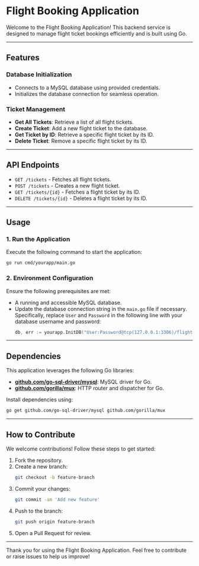 # Flight Booking Application

Welcome to the Flight Booking Application! This backend service is designed to manage flight ticket bookings efficiently and is built using Go.

---

## Features

### Database Initialization
- Connects to a MySQL database using provided credentials.
- Initializes the database connection for seamless operation.

### Ticket Management
- **Get All Tickets**: Retrieve a list of all flight tickets.
- **Create Ticket**: Add a new flight ticket to the database.
- **Get Ticket by ID**: Retrieve a specific flight ticket by its ID.
- **Delete Ticket**: Remove a specific flight ticket by its ID.

---

## API Endpoints

- `GET /tickets` - Fetches all flight tickets.
- `POST /tickets` - Creates a new flight ticket.
- `GET /tickets/{id}` - Fetches a flight ticket by its ID.
- `DELETE /tickets/{id}` - Deletes a flight ticket by its ID.

---

## Usage

### 1. Run the Application

Execute the following command to start the application:

```sh
go run cmd/yourapp/main.go
```

### 2. Environment Configuration

Ensure the following prerequisites are met:

- A running and accessible MySQL database.
- Update the database connection string in the `main.go` file if necessary. Specifically, replace `User` and `Password` in the following line with your database username and password:
  ```go
  db, err := yourapp.InitDB("User:Password@tcp(127.0.0.1:3306)/flight_booking")
  ```

---

## Dependencies

This application leverages the following Go libraries:

- **[github.com/go-sql-driver/mysql](https://github.com/go-sql-driver/mysql)**: MySQL driver for Go.
- **[github.com/gorilla/mux](https://github.com/gorilla/mux)**: HTTP router and dispatcher for Go.

Install dependencies using:

```sh
go get github.com/go-sql-driver/mysql github.com/gorilla/mux
```

---

## How to Contribute

We welcome contributions! Follow these steps to get started:

1. Fork the repository.
2. Create a new branch:
   ```sh
   git checkout -b feature-branch
   ```
3. Commit your changes:
   ```sh
   git commit -am 'Add new feature'
   ```
4. Push to the branch:
   ```sh
   git push origin feature-branch
   ```
5. Open a Pull Request for review.

---

Thank you for using the Flight Booking Application. Feel free to contribute or raise issues to help us improve!
